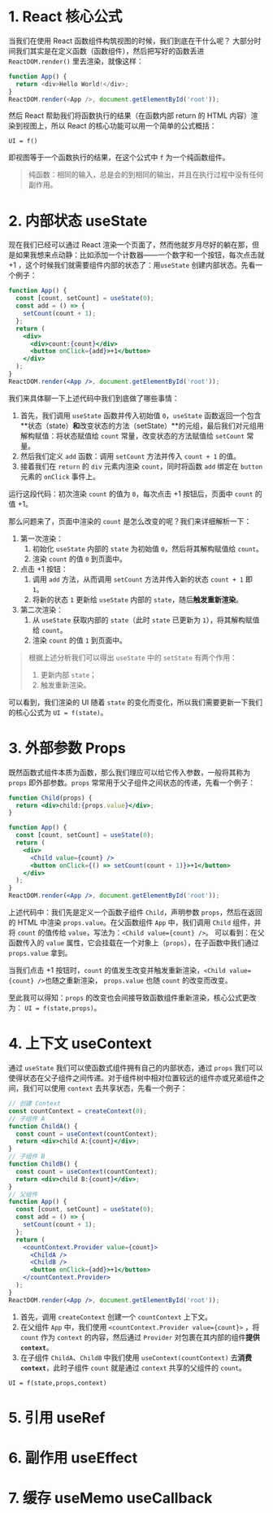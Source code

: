 # 1. React 核心公式

当我们在使用 React 函数组件构筑视图的时候，我们到底在干什么呢？
大部分时间我们其实是在定义函数（函数组件），然后把写好的函数丢进 `ReactDOM.render()` 里去渲染，就像这样：

```js
function App() {
  return <div>Hello World!</div>;
}
ReactDOM.render(<App />, document.getElementById('root'));
```

然后 React 帮助我们将函数执行的结果（在函数内部 return 的 HTML 内容）渲染到视图上，所以 React 的核心功能可以用一个简单的公式概括：

`UI = f()`

即视图等于一个函数执行的结果，在这个公式中 `f` 为一个纯函数组件。

> 纯函数：相同的输入，总是会的到相同的输出，并且在执行过程中没有任何副作用。

# 2. 内部状态 useState

现在我们已经可以通过 React 渲染一个页面了，然而他就岁月尽好的躺在那，但是如果我想来点动静：比如添加一个计数器——一个数字和一个按钮，每次点击就 +1 ，这个时候我们就需要组件内部的状态了：用`useState` 创建内部状态。先看一个例子：

```jsx
function App() {
  const [count, setCount] = useState(0);
  const add = () => {
    setCount(count + 1);
  };
  return (
    <div>
      <div>count:{count}</div>
      <button onClick={add}>+1</button>
    </div>
  );
}
ReactDOM.render(<App />, document.getElementById('root'));
```

我们来具体聊一下上述代码中我们到底做了哪些事情：

1. 首先，我们调用 `useState` 函数并传入初始值 `0`，`useState` 函数返回一个包含**状态（state）**和**改变状态的方法（setState）**的元组，最后我们对元组用解构赋值：将状态赋值给 `count` 常量，改变状态的方法赋值给 `setCount` 常量。
2. 然后我们定义 `add` 函数：调用 `setCount` 方法并传入 `count + 1` 的值。
3. 接着我们在 `return` 的 `div` 元素内渲染 `count`，同时将函数 `add` 绑定在 `button` 元素的 `onClick` 事件上。

运行这段代码：初次渲染 `count` 的值为 `0`，每次点击 +1 按钮后，页面中 `count` 的值 +1。

那么问题来了，页面中渲染的 `count` 是怎么改变的呢？我们来详细解析一下：

1. 第一次渲染：
   1. 初始化 `useState` 内部的 `state` 为初始值 `0`，然后将其解构赋值给 `count`。
   2. 渲染 `count` 的值 `0` 到页面中。
2. 点击 +1 按钮：
   1. 调用 `add` 方法，从而调用 `setCount` 方法并传入新的状态 `count + 1` 即 `1`。
   2. 将新的状态 `1` 更新给 `useState` 内部的 `state`，随后**触发重新渲染**。
3. 第二次渲染：
   1. 从 `useState` 获取内部的 `state`（此时 `state` 已更新为 `1`），将其解构赋值给 `count`。
   2. 渲染 `count` 的值 `1` 到页面中。

> 根据上述分析我们可以得出 `useState` 中的 `setState` 有两个作用：
>
> 1. 更新内部 `state`；
> 2. 触发重新渲染。

可以看到，我们渲染的 UI 随着 `state` 的变化而变化，所以我们需要更新一下我们的核心公式为 `UI = f(state)`。

# 3. 外部参数 Props

既然函数式组件本质为函数，那么我们理应可以给它传入参数，一般将其称为 `props` 即外部参数。`props` 常常用于父子组件之间状态的传递，先看一个例子：

```jsx
function Child(props) {
  return <div>child:{props.value}</div>;
}

function App() {
  const [count, setCount] = useState(0);
  return (
    <div>
      <Child value={count} />
      <button onClick={() => setCount(count + 1)}>+1</button>
    </div>
  );
}
ReactDOM.render(<App />, document.getElementById('root'));
```

上述代码中：我们先是定义一个函数子组件 `Child`，声明参数 `props`，然后在返回的 HTML 中渲染 `props.value`。在父函数组件 `App` 中，我们调用 `Child` 组件，并将 `count` 的值传给 `value`，写法为：`<Child value={count} />`。
可以看到：在父函数传入的 `value` 属性，它会挂载在一个对象上（`props`），在子函数中我们通过 `props.value` 拿到。

当我们点击 +1 按钮时，`count` 的值发生改变并触发重新渲染，`<Child value={count} />`也随之重新渲染， `props.value` 也随 `count` 的改变而改变。

至此我可以得知：`props` 的改变也会间接导致函数组件重新渲染，核心公式更改为： `UI = f(state,props)`。

# 4. 上下文 useContext

通过 `useState` 我们可以使函数式组件拥有自己的内部状态，通过 `props` 我们可以使得状态在父子组件之间传递。对于组件树中相对位置较远的组件亦或兄弟组件之间，我们可以使用 `context` 去共享状态，先看一个例子：

```jsx
// 创建 Context
const countContext = createContext(0);
// 子组件 A
function ChildA() {
  const count = useContext(countContext);
  return <div>child A:{count}</div>;
}
// 子组件 B
function ChildB() {
  const count = useContext(countContext);
  return <div>child B:{count}</div>;
}
// 父组件
function App() {
  const [count, setCount] = useState(0);
  const add = () => {
    setCount(count + 1);
  };
  return (
    <countContext.Provider value={count}>
      <ChildA />
      <ChildB />
      <button onClick={add}>+1</button>
    </countContext.Provider>
  );
}
ReactDOM.render(<App />, document.getElementById('root'));
```
1. 首先，调用 `createContext` 创建一个 `countContext` 上下文。
2. 在父组件 `App` 中，我们使用 `<countContext.Provider value={count}>` ，将 `count` 作为 `context` 的内容，然后通过 `Provider` 对包裹在其内部的组件**提供 `context`**。
3. 在子组件 `ChildA`、`ChildB` 中我们使用 `useContext(countContext)` 去**消费 `context`**，此时子组件 `count` 就是通过 `context` 共享的父组件的 `count`。

`UI = f(state,props,context)`

# 5. 引用 useRef

# 6. 副作用 useEffect

# 7. 缓存 useMemo useCallback
